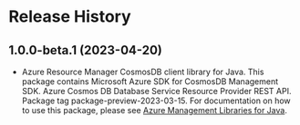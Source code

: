 # Release History

## 1.0.0-beta.1 (2023-04-20)

- Azure Resource Manager CosmosDB client library for Java. This package contains Microsoft Azure SDK for CosmosDB Management SDK. Azure Cosmos DB Database Service Resource Provider REST API. Package tag package-preview-2023-03-15. For documentation on how to use this package, please see [Azure Management Libraries for Java](https://aka.ms/azsdk/java/mgmt).
